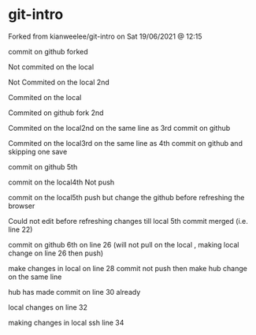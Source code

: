 # git-intro
Forked from kianweelee/git-intro on Sat 19/06/2021 @ 12:15

commit on github forked

Not commited on the local

Not Commited on the local 2nd

Commited on the local

Commited on github fork 2nd

Commited on the local2nd on the same line as 3rd commit on github

Commited on the local3rd on the same line as 4th commit on github and skipping one save

commit on github 5th

commit on the local4th Not push

commit on the local5th push but change the github before refreshing the browser 

Could not edit before refreshing changes till local 5th commit merged (i.e. line 22)

commit on github 6th on line 26 (will not pull on the local , making local change on line 26 then push)

make changes in local on line 28 commit not push then make hub change on the same line

hub has made commit on line 30 already

local changes on line 32

making changes in local ssh line 34
